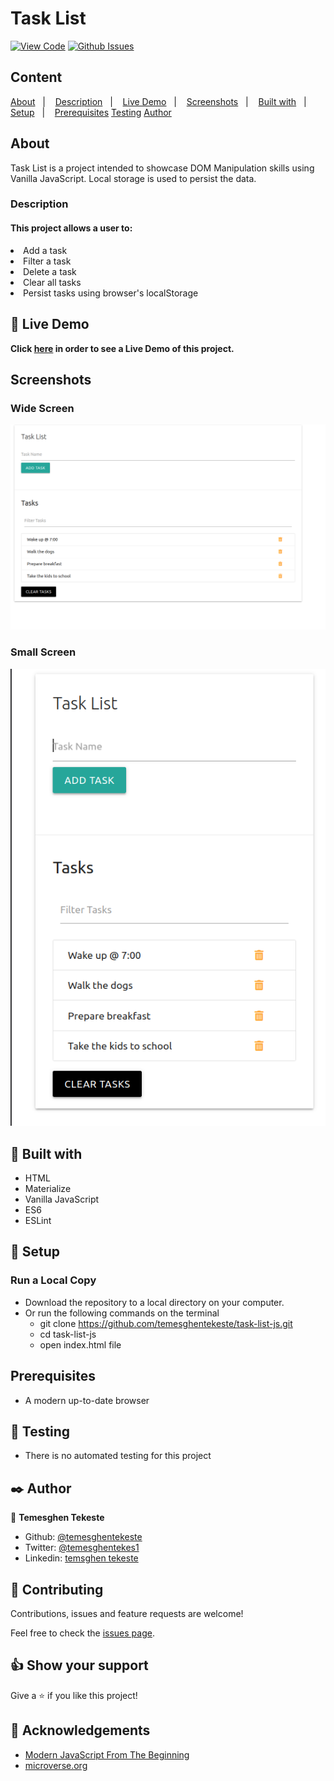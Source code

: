 # Task List

[![View Code](https://img.shields.io/badge/View%20-Code-green)](https://github.com/temesghentekeste/task-list-js/pulls)
[![Github Issues](https://img.shields.io/badge/GitHub-Issues-orange)](https://github.com/temesghentekeste/task-list-js/issues)


## Content

<a text-align="center" href="#about">About</a>&nbsp;&nbsp;&nbsp;|&nbsp;&nbsp;&nbsp;
<a href="#description">Description</a>&nbsp;&nbsp;&nbsp;|&nbsp;&nbsp;&nbsp;
<a href="#live">Live Demo</a>&nbsp;&nbsp;&nbsp;|&nbsp;&nbsp;&nbsp;
<a href="#screenshots">Screenshots</a>&nbsp;&nbsp;&nbsp;|&nbsp;&nbsp;&nbsp;
<a href="#with">Built with</a>&nbsp;&nbsp;&nbsp;|&nbsp;&nbsp;&nbsp;
<a href="#setup">Setup</a>&nbsp;&nbsp;&nbsp;|&nbsp;&nbsp;&nbsp;
<a href="#prerequisites">Prerequisites</a>
<a href="#testing">Testing</a>
<a href="#author">Author</a>


## About <a name = "about"></a>

Task List is a project intended to showcase DOM Manipulation skills using Vanilla JavaScript. Local storage is used to persist the data.

<h3>Description <a name = "description"></a></h3>
<h4>This project allows a user to:</h4>
<li>Add a task</li>
<li>Filter a task</li>
<li>Delete a task</li>
<li>Clear all tasks</li>
<li>Persist tasks using browser's localStorage</li>

## 🔴 Live Demo <a name = "live"></a>

**Click [here](https://www.loom.com/share/184bb24d5a5e4c938ab5a1abcdc7f9e7) in order to see a Live Demo of this project.**

## Screenshots <a name = "screenshots"></a>

### Wide Screen
![screenshot](./images/screencapture-widescreen.png) 
### Small Screen
![screenshot](./images/screencapture-smallscreen.png) 

## 🔧 Built with<a name = "with"></a>

- HTML
- Materialize
- Vanilla JavaScript
- ES6
- ESLint

## 🔨 Setup<a name = "setup"></a>
### Run a Local Copy
- Download the repository to a local directory on your computer.
- Or run the following commands on the terminal
  - git clone https://github.com/temesghentekeste/task-list-js.git
  - cd task-list-js
  - open index.html file

## Prerequisites<a name = "prerequisites"></a>
- A modern up-to-date browser

## 🔨 Testing<a name = "testing"></a>
- There is no automated testing for this project


## ✒️  Author <a name = "author"></a>


👤 **Temesghen Tekeste**

- Github: [@temesghentekeste](https://github.com/temesghentekeste)
- Twitter: [@temesghentekes1](https://twitter.com/temesghentekes1)
- Linkedin: [temsghen tekeste](https://www.linkedin.com/in/temesghentekeste/)


## 🤝 Contributing

Contributions, issues and feature requests are welcome!

Feel free to check the [issues page](https://github.com/temesghentekeste/task-list-js/issues).


## 👍 Show your support

Give a ⭐️ if you like this project!

## :clap: Acknowledgements
- <a href="https://www.udemy.com/course/modern-javascript-from-the-beginning/" target="_blank">Modern JavaScript From The Beginning</a>
- <a href="https://www.microverse.org/" target="_blank">microverse.org</a>
</div>
